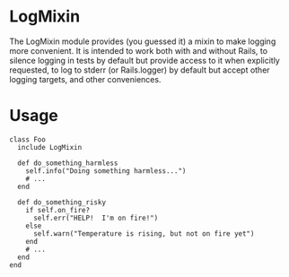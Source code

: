 LogMixin
===

The LogMixin module provides (you guessed it) a mixin to make logging more
convenient.  It is intended to work both with and without Rails, to silence
logging in tests by default but provide access to it when explicitly
requested, to log to stderr (or Rails.logger) by default but accept other
logging targets, and other conveniences.

Usage
===
```
class Foo
  include LogMixin

  def do_something_harmless
    self.info("Doing something harmless...")
    # ...
  end

  def do_something_risky
    if self.on_fire?
      self.err("HELP!  I'm on fire!")
    else
      self.warn("Temperature is rising, but not on fire yet")
    end
    # ...
  end
end
```
